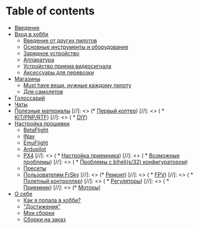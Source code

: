 # Table of contents

* [Введение](README.md)
* [Вход в хобби](intro/README.md)
  * [Введение от других пилотов](https://habr.com/ru/post/486076/)
  * [Основные инструменты и оборудование](intro/base.md)
  * [Зарядное устройство](intro/power.md)
  * [Аппаратура](intro/tx.md)
  * [Устройство приема видеосигнала](intro/videoRx.md)
  * [Аксессуары для перевозки](intro/bags.md)
* [Магазины](shop/README.md)
  * [Must have вещи, нужные каждому пилоту](shop/nessesary.md)
  * [Для самолетов](shop/airplanes.md)
* [Голоссарий](glossarium.md)
* [Чаты](messages.md)
* [Полезные материалы](usefull.md)
  [//]: <> (* [Первый коптер](firstQUAD/README.md))
  [//]: <> (  * [KIT/PNP/RTF](firstQUAD/KIT.md))
  [//]: <> (  * [DIY](firstQUAD/DIY.md))
* [Настройка прошивки](tools/basics.md)
  * [BetaFlight](tools/bf.md)
  * [INav](tools/inav.md)
  * [EmuFlight](tools/emu.md)
  * [Ardupilot](tools/ardu.md)
  * [PX4](tools/px4.md)
  [//]: <> (  * [Настройка приемника](tools/rx.md))
  [//]: <> (  * [Возможные проблемы](tools/problems.md))
  [//]: <> (  * [Проблемы с blheli(s/32) конфигуратором](tools/blheli.md))
  * [Пресеты](tools/presets.md)
  * [Пользователям FrSky](tools/frsky.md)
  [//]: <> (* [Ремонт](fix/README.md))
  [//]: <> (  * [FPV](fix/fpv.md))
  [//]: <> (  * [Полетный контроллер](fix/fc.md))
  [//]: <> (  * [Регуляторы](fix/esc.md))
  [//]: <> (  * [Приемник](fix/rx.md))
  [//]: <> (* [Моторы](fix/motors.md))
* [О себе](aboutME/README.md)
  * [Как я попала в хобби?](aboutME/howBegin.md)
  * ["Достижения"](aboutME/achiev.md)
  * [Мои сборки](aboutME/myBuilds.md)
  * [Сборки на заказ](aboutME/builds4over.md)
